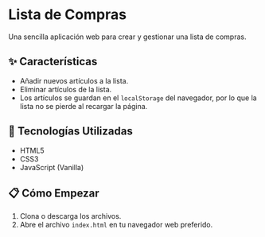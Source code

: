 # Lista de Compras

Una sencilla aplicación web para crear y gestionar una lista de compras.

## ✨ Características

*   Añadir nuevos artículos a la lista.
*   Eliminar artículos de la lista.
*   Los artículos se guardan en el `localStorage` del navegador, por lo que la lista no se pierde al recargar la página.

## 🚀 Tecnologías Utilizadas

*   HTML5
*   CSS3
*   JavaScript (Vanilla)

## 📋 Cómo Empezar

1.  Clona o descarga los archivos.
2.  Abre el archivo `index.html` en tu navegador web preferido.
